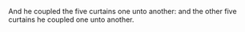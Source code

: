 And he coupled the five curtains one unto another: and the other five curtains he coupled one unto another.

